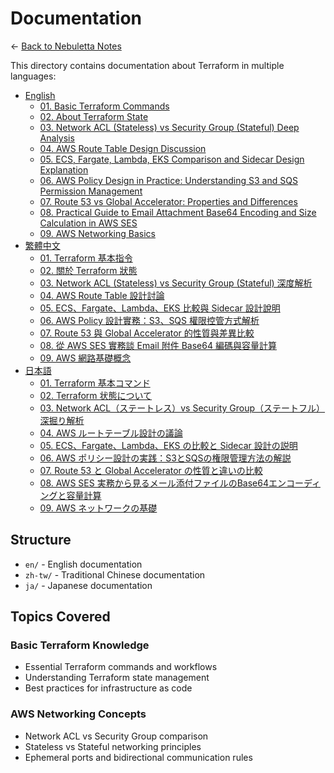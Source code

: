 # Documentation

← [Back to Nebuletta Notes](../README.md)

This directory contains documentation about Terraform in multiple languages:

- [English](en/)
  - [01. Basic Terraform Commands](en/01_basic_terraform_commands.md)
  - [02. About Terraform State](en/02_about_terraform_state.md)
  - [03. Network ACL (Stateless) vs Security Group (Stateful) Deep Analysis](en/03_network_acl_stateless_vs_security_group_stateful.md)
  - [04. AWS Route Table Design Discussion](en/04_aws_route_table_design.md)
  - [05. ECS, Fargate, Lambda, EKS Comparison and Sidecar Design Explanation](en/05_aws_ecs_fargate_comparison.md)
  - [06. AWS Policy Design in Practice: Understanding S3 and SQS Permission Management](en/06_aws_policy_design_in_practice.md)
  - [07. Route 53 vs Global Accelerator: Properties and Differences](en/07_route53_vs_global_accelerator.md)
  - [08. Practical Guide to Email Attachment Base64 Encoding and Size Calculation in AWS SES](en/08_aws-ses-attachment-base64-sizing.md)
  - [09. AWS Networking Basics](en/09_aws_networking_basics.md)
- [繁體中文](zh-tw/)
  - [01. Terraform 基本指令](zh-tw/01_basic_terraform_commands.md)
  - [02. 關於 Terraform 狀態](zh-tw/02_about_terraform_state.md)
  - [03. Network ACL (Stateless) vs Security Group (Stateful) 深度解析](zh-tw/03_network_acl_stateless_vs_security_group_stateful.md)
  - [04. AWS Route Table 設計討論](zh-tw/04_aws_route_table_design.md)
  - [05. ECS、Fargate、Lambda、EKS 比較與 Sidecar 設計說明](zh-tw/05_aws_ecs_fargate_comparison.md)
  - [06. AWS Policy 設計實務：S3、SQS 權限控管方式解析](zh-tw/06_aws_policy_design_in_practice.md)
  - [07. Route 53 與 Global Accelerator 的性質與差異比較](zh-tw/07_route53_vs_global_accelerator.md)
  - [08. 從 AWS SES 實務談 Email 附件 Base64 編碼與容量計算](zh-tw/08_aws-ses-attachment-base64-sizing.md)
  - [09. AWS 網路基礎概念](zh-tw/09_aws_networking_basics.md)
- [日本語](ja/)
  - [01. Terraform 基本コマンド](ja/01_basic_terraform_commands.md)
  - [02. Terraform 状態について](ja/02_about_terraform_state.md)
  - [03. Network ACL（ステートレス）vs Security Group（ステートフル）深掘り解析](ja/03_network_acl_stateless_vs_security_group_stateful.md)
  - [04. AWS ルートテーブル設計の議論](ja/04_aws_route_table_design.md)
  - [05. ECS、Fargate、Lambda、EKS の比較と Sidecar 設計の説明](ja/05_aws_ecs_fargate_comparison.md)
  - [06. AWS ポリシー設計の実践：S3とSQSの権限管理方法の解説](ja/06_aws_policy_design_in_practice.md)
  - [07. Route 53 と Global Accelerator の性質と違いの比較](ja/07_route53_vs_global_accelerator.md)
  - [08. AWS SES 実務から見るメール添付ファイルのBase64エンコーディングと容量計算](ja/08_aws-ses-attachment-base64-sizing.md)
  - [09. AWS ネットワークの基礎](ja/09_aws_networking_basics.md)

## Structure

- `en/` - English documentation
- `zh-tw/` - Traditional Chinese documentation
- `ja/` - Japanese documentation 

## Topics Covered

### Basic Terraform Knowledge
- Essential Terraform commands and workflows
- Understanding Terraform state management
- Best practices for infrastructure as code

### AWS Networking Concepts
- Network ACL vs Security Group comparison
- Stateless vs Stateful networking principles
- Ephemeral ports and bidirectional communication rules 